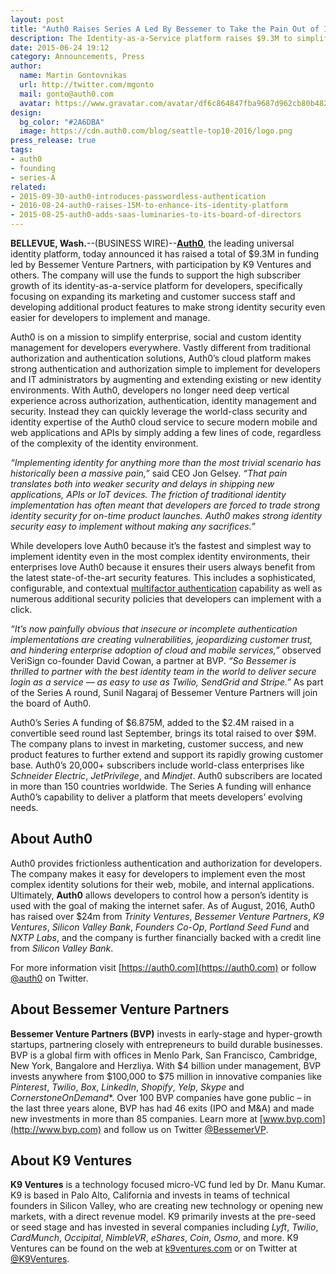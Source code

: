 ```yaml
---
layout: post
title: "Auth0 Raises Series A Led By Bessemer to Take the Pain Out of Identity Security"
description: The Identity-as-a-Service platform raises $9.3M to simplify secure identity implementation and management for developers everywhere.
date: 2015-06-24 19:12
category: Announcements, Press
author:
  name: Martin Gontovnikas
  url: http://twitter.com/mgonto
  mail: gonto@auth0.com
  avatar: https://www.gravatar.com/avatar/df6c864847fba9687d962cb80b482764??s=60
design: 
  bg_color: "#2A6DBA"
  image: https://cdn.auth0.com/blog/seattle-top10-2016/logo.png
press_release: true
tags: 
- auth0
- founding
- series-A
related:
- 2015-09-30-auth0-introduces-passwordless-authentication
- 2016-08-24-auth0-raises-15M-to-enhance-its-identity-platform
- 2015-08-25-auth0-adds-saas-luminaries-to-its-board-of-directors
---
```


**BELLEVUE, Wash.**--(BUSINESS WIRE)--[**Auth0**](https://auth0.com), the leading universal identity platform, today announced it has raised a total of $9.3M in funding led by Bessemer Venture Partners, with participation by K9 Ventures and others. The company will use the funds to support the high subscriber growth of its identity-as-a-service platform for developers, specifically focusing on expanding its marketing and customer success staff and developing additional product features to make strong identity security even easier for developers to implement and manage.

Auth0 is on a mission to simplify enterprise, social and custom identity management for developers everywhere. Vastly different from traditional authorization and authentication solutions, Auth0’s cloud platform makes strong authentication and authorization simple to implement for developers and IT administrators by augmenting and extending existing or new identity environments. With Auth0, developers no longer need deep vertical experience across authorization, authentication, identity management and security. Instead they can quickly leverage the world-class security and identity expertise of the Auth0 cloud service to secure modern mobile and web applications and APIs by simply adding a few lines of code, regardless of the complexity of the identity environment.

*“Implementing identity for anything more than the most trivial scenario has historically been a massive pain,”* said CEO Jon Gelsey. *“That pain translates both into weaker security and delays in shipping new applications, APIs or IoT devices. The friction of traditional identity implementation has often meant that developers are forced to trade strong identity security for on-time product launches. Auth0 makes strong identity security easy to implement without making any sacrifices.”*

While developers love Auth0 because it’s the fastest and simplest way to implement identity even in the most complex identity environments, their enterprises love Auth0 because it ensures their users always benefit from the latest state-of-the-art security features. This includes a sophisticated, configurable, and contextual [multifactor authentication](https://auth0.com/learn/multifactor-authentication/) capability as well as numerous additional security policies that developers can implement with a click.

*“It’s now painfully obvious that insecure or incomplete authentication implementations are creating vulnerabilities, jeopardizing customer trust, and hindering enterprise adoption of cloud and mobile services,”* observed VeriSign co-founder David Cowan, a partner at BVP. *“So Bessemer is thrilled to partner with the best identity team in the world to deliver secure login as a service — as easy to use as Twilio, SendGrid and Stripe.”* As part of the Series A round, Sunil Nagaraj of Bessemer Venture Partners will join the board of Auth0.

Auth0’s Series A funding of $6.875M, added to the $2.4M raised in a convertible seed round last September, brings its total raised to over $9M. The company plans to invest in marketing, customer success, and new product features to further extend and support its rapidly growing customer base. Auth0’s 20,000+ subscribers include world-class enterprises like *Schneider Electric*, *JetPrivilege*, and *Mindjet*. Auth0 subscribers are located in more than 150 countries worldwide. The Series A funding will enhance Auth0’s capability to deliver a platform that meets developers’ evolving needs.

## About Auth0
Auth0 provides frictionless authentication and authorization for developers. The company makes it easy for developers to implement even the most complex identity solutions for their web, mobile, and internal applications. Ultimately, **Auth0** allows developers to control how a person’s identity is used with the goal of making the internet safer. As of August, 2016, Auth0 has raised over $24m from *Trinity Ventures*, *Bessemer Venture Partners*, *K9 Ventures*, *Silicon Valley Bank*, *Founders Co-Op*, *Portland Seed Fund* and *NXTP Labs*, and the company is further financially backed with a credit line from *Silicon Valley Bank*.

For more information visit [https://auth0.com](https://auth0.com) or follow [@auth0](https://twitter.com/auth0) on Twitter.

## About Bessemer Venture Partners

**Bessemer Venture Partners (BVP)** invests in early-stage and hyper-growth startups, partnering closely with entrepreneurs to build durable businesses. BVP is a global firm with offices in Menlo Park, San Francisco, Cambridge, New York, Bangalore and Herzliya. With $4 billion under management, BVP invests anywhere from $100,000 to $75 million in innovative companies like *Pinterest*, *Twilio*, *Box*, *LinkedIn*, *Shopify*, *Yelp*, *Skype* and *CornerstoneOnDemand**. Over 100 BVP companies have gone public – in the last three years alone, BVP has had 46 exits (IPO and M&A) and made new investments in more than 85 companies. Learn more at [www.bvp.com](http://www.bvp.com) and follow us on Twitter [@BessemerVP](https://twitter.com/BessemerVP).

## About K9 Ventures

**K9 Ventures** is a technology focused micro-VC fund led by Dr. Manu Kumar. K9 is based in Palo Alto, California and invests in teams of technical founders in Silicon Valley, who are creating new technology or opening new markets, with a direct revenue model. K9 primarily invests at the pre-seed or seed stage and has invested in several companies including *Lyft*, *Twilio*, *CardMunch*, *Occipital*, *NimbleVR*, *eShares*, *Coin*, *Osmo*, and more. K9 Ventures can be found on the web at [k9ventures.com](http://k9ventures.com) or on Twitter at [@K9Ventures](https://twitter.com/K9Ventures).